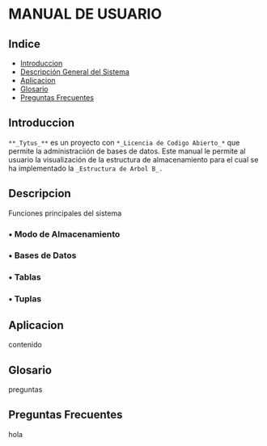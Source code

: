  MANUAL DE USUARIO
===================
## Indice
- [Introduccion](#introduccion)
- [Descripción General del Sistema](#descrip)
- [Aplicacion](#apli)
- [Glosario](#glosario)
- [Preguntas Frecuentes](#questions)

<div id='introduccion'/>

## Introduccion
`**_Tytus_**` es un proyecto con `*_Licencia de Codigo Abierto_*` que permite la administraciión de bases de datos. Este manual le permite al usuario la visualización de la estructura de almacenamiento para el cual se ha implementado la `_Estructura de Arbol B_.`

<div id='descrip'/>

## Descripcion
Funciones principales del sistema

### • Modo de Almacenamiento

### • Bases de Datos

### • Tablas

### • Tuplas
  
<div id='apli'/>

## Aplicacion
contenido

<div id='glosario'/>

## Glosario
preguntas

<div id='questions'/>

## Preguntas Frecuentes
hola
